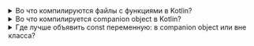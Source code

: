 <details>
  <summary>Во что компилируются файлы с функциями в Kotlin?</summary>

Если в файле находятся функции верхнего уровня (не принадлежащие какому-либо классу), то они компилируются в статические методы класса. Название этого класса, как правило, создается на основе имени файла с добавлением суффикса Kt. Например, файл Utils.kt с функциями верхнего уровня компилируется в класс UtilsKt.

</details>

<details>
  <summary>Во что компилируется companion object в Kotlin?</summary>

Companion object в Kotlin компилируется в обычный статический внутренний класс с именем Companion, который содержит статические члены.

`MyClass.Companion.printMessage();`

</details>

<details>
  <summary>Где лучше объявить const переменную: в companion object или вне класса?</summary>

- В companion object: Если переменная относится к классу логически, например, это параметр конфигурации для этого класса или она будет использоваться только в контексте этого класса.
- На уровне файла: Если переменная более глобальная и не связана с конкретным классом, лучше вынести её на уровень файла. Это также помогает избегать ненужного использования класса, когда это не требуется.

</details>
